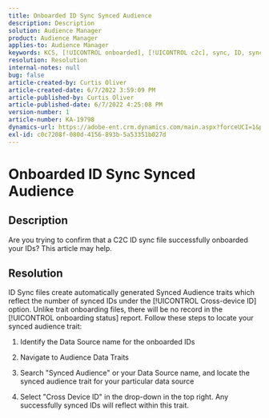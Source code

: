 ```yaml
---
title: Onboarded ID Sync Synced Audience
description: Description
solution: Audience Manager
product: Audience Manager
applies-to: Audience Manager
keywords: KCS, [!UICONTROL onboarded], [!UICONTROL c2c], sync, ID, synced, audience, [!UICONTROL trait], status, report
resolution: Resolution
internal-notes: null
bug: false
article-created-by: Curtis Oliver
article-created-date: 6/7/2022 3:59:09 PM
article-published-by: Curtis Oliver
article-published-date: 6/7/2022 4:25:08 PM
version-number: 1
article-number: KA-19798
dynamics-url: https://adobe-ent.crm.dynamics.com/main.aspx?forceUCI=1&pagetype=entityrecord&etn=knowledgearticle&id=121a99be-7ae6-ec11-bb3c-000d3a3bdf44
exl-id: c0c7208f-080d-4156-893b-5a53351b027d
---
```

# Onboarded ID Sync Synced Audience

## Description


Are you trying to confirm that a C2C ID sync file successfully onboarded your IDs? This article may help.




## Resolution


ID Sync files create automatically generated Synced Audience traits which reflect the number of synced IDs under the [!UICONTROL Cross-device ID] option. Unlike trait onboarding files, there will be no record in the [!UICONTROL onboarding status] report. Follow these steps to locate your synced audience trait:

1) Identify the Data Source name for the onboarded IDs

2) Navigate to Audience Data  Traits

3) Search "Synced Audience" or your Data Source name, and locate the synced audience trait for your particular data source

4) Select "Cross Device ID" in the drop-down in the top right. Any successfully synced IDs will reflect within this trait.
